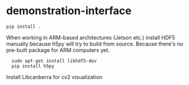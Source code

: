 # demonstration-interface
```
pip install .
```

When working in ARM-based architectures (Jetson etc.) install HDF5 manually because h5py will try to build from source. Because there's no pre-built package for ARM computers yet.

```
  sudo apt-get install libhdf5-dev
  pip install h5py
```


Install Libcanberra for cv2 visualization